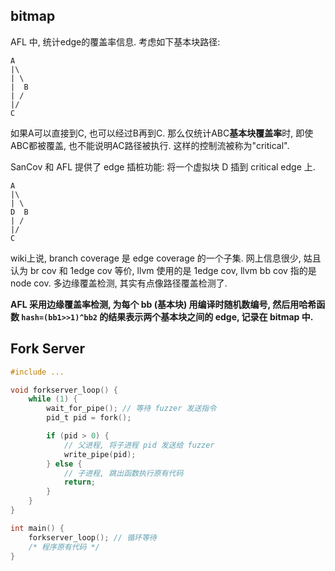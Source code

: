 ## bitmap

AFL 中, 统计edge的覆盖率信息. 考虑如下基本块路径:
```
A
|\
| \
|  B
| /
|/
C
```

如果A可以直接到C, 也可以经过B再到C. 那么仅统计ABC**基本块覆盖率**时, 即使ABC都被覆盖, 也不能说明AC路径被执行. 这样的控制流被称为"critical".

SanCov 和 AFL 提供了 edge 插桩功能: 将一个虚拟块 D 插到 critical edge 上.
```
A
|\
| \
D  B
| /
|/
C
```

wiki上说, branch coverage 是 edge coverage 的一个子集. 网上信息很少, 姑且认为 br cov 和 1edge cov 等价, llvm 使用的是 1edge cov, llvm bb cov 指的是 node cov. 多边缘覆盖检测, 其实有点像路径覆盖检测了.

**AFL 采用边缘覆盖率检测, 为每个 bb (基本块) 用编译时随机数编号, 然后用哈希函数 `hash=(bb1>>1)^bb2` 的结果表示两个基本块之间的 edge, 记录在 bitmap 中.**

## Fork Server

```c
#include ...

void forkserver_loop() {
	while (1) {
		wait_for_pipe(); // 等待 fuzzer 发送指令
		pid_t pid = fork();

		if (pid > 0) {
			// 父进程, 将子进程 pid 发送给 fuzzer
			write_pipe(pid);
		} else {
			// 子进程, 跳出函数执行原有代码
			return;
		}
	}
}

int main() {
	forkserver_loop(); // 循环等待
	/* 程序原有代码 */
}
```